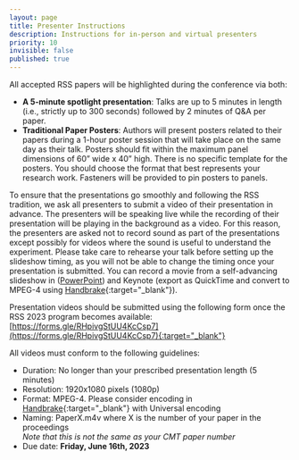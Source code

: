 ```yaml
---
layout: page
title: Presenter Instructions
description: Instructions for in-person and virtual presenters
priority: 10
invisible: false
published: true
---
```


All accepted RSS papers will be highlighted during the conference via both:

* **A 5-minute spotlight presentation**: Talks are up to 5 minutes in length (i.e., strictly up to 300 seconds) followed by 2 minutes of Q&A per paper.
* **Traditional Paper Posters**: Authors will present posters related to their papers during a 1-hour poster session that will take place on the same day as their talk. Posters should fit within the maximum panel dimensions of 60” wide x 40” high. There is no specific template for the posters. You should choose the format that best represents your research work. Fasteners will be provided to pin posters to panels.

To ensure that the presentations go smoothly and following the RSS tradition, we ask all presenters to submit a video of their presentation in advance. The presenters will be speaking live while the recording of their presentation will be playing in the background as a video. For this reason, the presenters are asked not to record sound as part of the presentations except possibly for videos where the sound is useful to understand the experiment. Please take care to rehearse your talk before setting up the slideshow timing, as you will not be able to change the timing once your presentation is submitted. You can record a movie from a self-advancing slideshow in (<a href="https://support.microsoft.com/en-us/office/save-a-presentation-as-a-video%E2%80%8B-in-powerpoint-ba919059-523d-40a8-b99c-08d18996c09d" target="_blank">PowerPoint</a>) and Keynote (export as QuickTime and convert to MPEG-4 using [Handbrake](https://handbrake.fr/){:target="_blank"}).  

Presentation videos should be submitted using the following form once the RSS 2023 program becomes available:
 [https://forms.gle/RHpivgStUU4KcCsp7](https://forms.gle/RHpivgStUU4KcCsp7){:target="_blank"}

All videos must conform to the following guidelines:

* Duration: No longer than your prescribed presentation length (5 minutes)
* Resolution: 1920x1080 pixels (1080p)
* Format: MPEG-4. Please consider encoding in [Handbrake](https://handbrake.fr/){:target="_blank"} with Universal encoding
* Naming: PaperX.m4v where X is the number of your paper in the proceedings  
*Note that this is not the same as your CMT paper number*
* Due date: **Friday, June 16th, 2023** 
